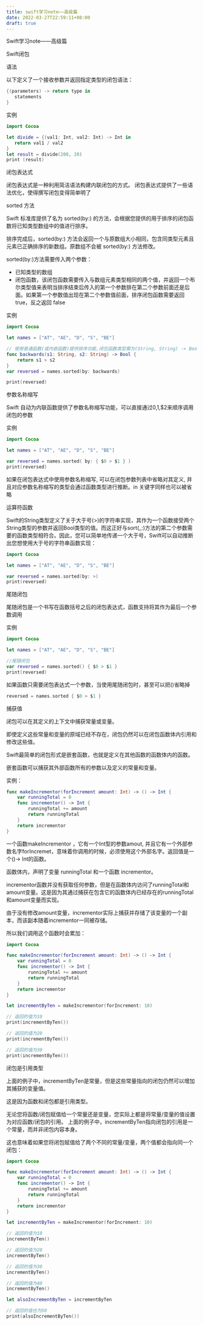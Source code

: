```yaml
---
title: swift学习note——高级篇
date: 2022-03-27T22:59:11+08:00
draft: true
---
```


Swift学习note——高级篇

Swift闭包

语法

以下定义了一个接收参数并返回指定类型的闭包语法：

```swift
{(parameters) -> return type in
   statements
}
```

实例

```swift
import Cocoa

let divide = {(val1: Int, val2: Int) -> Int in 
   return val1 / val2 
}
let result = divide(200, 20)
print (result)
```

闭包表达式

闭包表达式是一种利用简洁语法构建内联闭包的方式。 闭包表达式提供了一些语法优化，使得撰写闭包变得简单明了

sorted 方法

Swift 标准库提供了名为 sorted(by:) 的方法，会根据您提供的用于排序的闭包函数将已知类型数组中的值进行排序。

排序完成后，sorted(by:) 方法会返回一个与原数组大小相同，包含同类型元素且元素已正确排序的新数组。原数组不会被 sorted(by:) 方法修改。

sorted(by:)方法需要传入两个参数：

- 已知类型的数组
- 闭包函数，该闭包函数需要传入与数组元素类型相同的两个值，并返回一个布尔类型值来表明当排序结束后传入的第一个参数排在第二个参数前面还是后面。如果第一个参数值出现在第二个参数值前面，排序闭包函数需要返回 true，反之返回 false

实例

```swift
import Cocoa

let names = ["AT", "AE", "D", "S", "BE"]

// 使用普通函数(或内嵌函数)提供排序功能,闭包函数类型需为(String, String) -> Bool。
func backwards(s1: String, s2: String) -> Bool {
    return s1 > s2
}
var reversed = names.sorted(by: backwards)

print(reversed)
```

参数名称缩写

Swift 自动为内联函数提供了参数名称缩写功能，可以直接通过$0,$1,$2来顺序调用闭包的参数

实例

```swift
import Cocoa

let names = ["AT", "AE", "D", "S", "BE"]

var reversed = names.sorted( by: { $0 > $1 } )
print(reversed)
```

如果在闭包表达式中使用参数名称缩写, 可以在闭包参数列表中省略对其定义, 并且对应参数名称缩写的类型会通过函数类型进行推断。in 关键字同样也可以被省略

运算符函数

Swift的String类型定义了关于大于号(>)的字符串实现，其作为一个函数接受两个String类型的参数并返回Bool类型的值。而这正好与sort(_:)方法的第二个参数需要的函数类型相符合。因此，您可以简单地传递一个大于号，Swift可以自动推断出您想使用大于号的字符串函数实现：

```swift
import Cocoa

let names = ["AT", "AE", "D", "S", "BE"]

var reversed = names.sorted(by: >)
print(reversed)
```

尾随闭包

尾随闭包是一个书写在函数括号之后的闭包表达式，函数支持将其作为最后一个参数调用

实例

```swift
import Cocoa

let names = ["AT", "AE", "D", "S", "BE"]

//尾随闭包
var reversed = names.sorted() { $0 > $1 }
print(reversed)
```

如果函数只需要闭包表达式一个参数，当使用尾随闭包时，甚至可以把()省略掉

```swift
reversed = names.sorted { $0 > $1 }
```

捕获值

闭包可以在其定义的上下文中捕获常量或变量。

即使定义这些常量和变量的原域已经不存在，闭包仍然可以在闭包函数体内引用和修改这些值。

Swift最简单的闭包形式是嵌套函数，也就是定义在其他函数的函数体内的函数。

嵌套函数可以捕获其外部函数所有的参数以及定义的常量和变量。

实例：

```swift
func makeIncrementor(forIncrement amount: Int) -> () -> Int {
    var runningTotal = 0
    func incrementor() -> Int {
        runningTotal += amount
        return runningTotal
    }
    return incrementor
}
```

一个函数makeIncrementor ，它有一个Int型的参数amout, 并且它有一个外部参数名字forIncremet，意味着你调用的时候，必须使用这个外部名字。返回值是一个()-> Int的函数。

函数体内，声明了变量 runningTotal 和一个函数 incrementor。

incrementor函数并没有获取任何参数，但是在函数体内访问了runningTotal和amount变量。这是因为其通过捕获在包含它的函数体内已经存在的runningTotal和amount变量而实现。

由于没有修改amount变量，incrementor实际上捕获并存储了该变量的一个副本，而该副本随着incrementor一同被存储。

所以我们调用这个函数时会累加：

```swift
import Cocoa

func makeIncrementor(forIncrement amount: Int) -> () -> Int {
    var runningTotal = 0
    func incrementor() -> Int {
        runningTotal += amount
        return runningTotal
    }
    return incrementor
}

let incrementByTen = makeIncrementor(forIncrement: 10)

// 返回的值为10
print(incrementByTen())

// 返回的值为20
print(incrementByTen())

// 返回的值为30
print(incrementByTen())
```

闭包是引用类型

上面的例子中，incrementByTen是常量，但是这些常量指向的闭包仍然可以增加其捕获的变量值。

这是因为函数和闭包都是引用类型。

无论您将函数/闭包赋值给一个常量还是变量，您实际上都是将常量/变量的值设置为对应函数/闭包的引用。 上面的例子中，incrementByTen指向闭包的引用是一个常量，而并非闭包内容本身。

这也意味着如果您将闭包赋值给了两个不同的常量/变量，两个值都会指向同一个闭包：

```swift
import Cocoa

func makeIncrementor(forIncrement amount: Int) -> () -> Int {
    var runningTotal = 0
    func incrementor() -> Int {
        runningTotal += amount
        return runningTotal
    }
    return incrementor
}

let incrementByTen = makeIncrementor(forIncrement: 10)

// 返回的值为10
incrementByTen()

// 返回的值为20
incrementByTen()

// 返回的值为30
incrementByTen()

// 返回的值为40
incrementByTen()

let alsoIncrementByTen = incrementByTen

// 返回的值也为50
print(alsoIncrementByTen())
```

